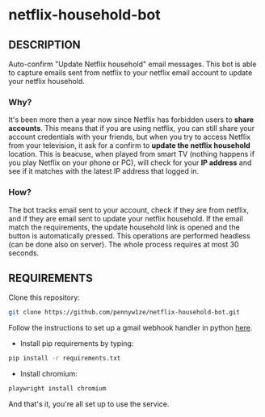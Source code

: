 # netflix-household-bot

## DESCRIPTION
Auto-confirm "Update Netflix household" email messages.
This bot is able to capture emails sent from netflix to your netflix email account to update your netflix household.

### Why?
It's been more then a year now since Netflix has forbidden users to **share accounts**.
This means that if you are using netflix, you can still share your account credentials with your friends, 
but when you try to access Netflix from your television, it ask for a confirm to **update the netflix household** location.
This is beacuse, when played from smart TV (nothing happens if you play Netflix on your phone or PC), will check for your
**IP address** and see if it matches with the latest IP address that logged in.

### How?
The bot tracks email sent to your account, check if they are from netflix, and if they are email sent to update your 
netflix household.
If the email match the requirements, the update household link is opened and the button is automatically pressed.
This operations are performed headless (can be done also on server).
The whole process requires at most 30 seconds.

## REQUIREMENTS
Clone this repository:
```bash
git clone https://github.com/pennyw1ze/netflix-household-bot.git
```
Follow the instructions to set up a gmail webhook handler in python [here](https://github.com/pennyw1ze/gmail_webhook_handler).
- Install pip requirements by typing:
```bash
pip install -r requirements.txt
```
- Install chromium:
```bash
playwright install chromium
```
And that's it, you're all set up to use the service.
